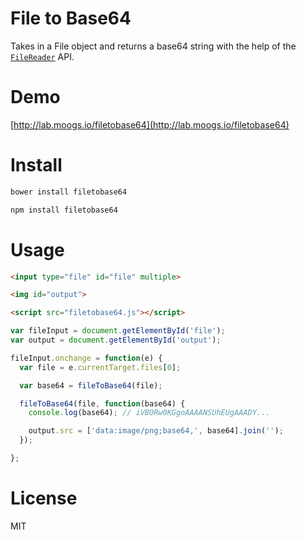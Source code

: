 # File to Base64

Takes in a File object and returns a base64 string with the help of the [`FileReader`](https://developer.mozilla.org/en-US/docs/Web/API/FileReader) API.

# Demo

[http://lab.moogs.io/filetobase64](http://lab.moogs.io/filetobase64)

# Install

```bash
bower install filetobase64
```

```bash
npm install filetobase64
```

# Usage

```html
<input type="file" id="file" multiple>

<img id="output">

<script src="filetobase64.js"></script>
```

```javascript
var fileInput = document.getElementById('file');
var output = document.getElementById('output');

fileInput.onchange = function(e) {
  var file = e.currentTarget.files[0];

  var base64 = fileToBase64(file);

  fileToBase64(file, function(base64) {
    console.log(base64); // iVBORw0KGgoAAAANSUhEUgAAADY...

    output.src = ['data:image/png;base64,', base64].join('');
  });

};
```

# License

MIT
